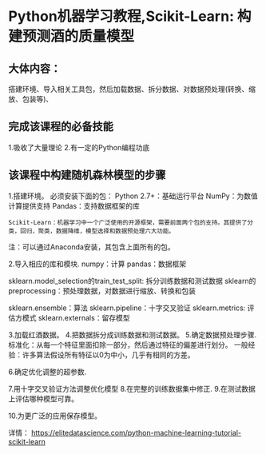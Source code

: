 # Python机器学习教程,Scikit-Learn: 构建预测酒的质量模型

## 大体内容：
  搭建环境、导入相关工具包，然后加载数据、拆分数据、对数据预处理(转换、缩放、包装等)、

## 完成该课程的必备技能
1.吸收了大量理论
2.有一定的Python编程功底

## 该课程中构建随机森林模型的步骤

1.搭建环境。
  必须安装下面的包：
    Python 2.7+：基础运行平台
    NumPy：为数值计算提供支持
    Pandas：支持数据框架的库

    Scikit-Learn：机器学习中一个广泛使用的开源框架，需要前面两个包的支持。其提供了分类，回归，聚类，数据降维，模型选择和数据预处理六大功能。

  注：可以通过Anaconda安装，其包含上面所有的包。

2.导入相应的库和模块.
  numpy：计算
  pandas：数据框架

  sklearn.model_selection的train_test_split: 拆分训练数据和测试数据
  sklearn的preprocessing：预处理数据，对数据进行缩放、转换和包装

  sklearn.ensemble：算法
  sklearn.pipeline：十字交叉验证
  sklearn.metrics: 评估方模式
  sklearn.externals：留存模型

3.加载红酒数据。
4.把数据拆分成训练数据和测试数据。
5.确定数据预处理步骤.
 标准化：从每一个特征里面扣除一部分，然后通过特征的偏差进行划分。
  一般经验：许多算法假设所有特征以0为中小，几乎有相同的方差。

6.确定优化调整的超参数.

7.用十字交叉验证方法调整优化模型
8.在完整的训练数据集中修正.
9.在测试数据上评估哪种模型可靠。

10.为更广泛的应用保存模型。



详情：
  https://elitedatascience.com/python-machine-learning-tutorial-scikit-learn